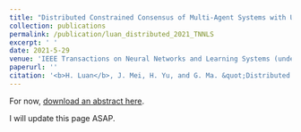 ```yaml
---
title: "Distributed Constrained Consensus of Multi-Agent Systems with Uncertainties and Disturbances under Switching Directed Graphs"
collection: publications
permalink: /publication/luan_distributed_2021_TNNLS
excerpt: ' '
date: 2021-5-29
venue: 'IEEE Transactions on Neural Networks and Learning Systems (under review)'
paperurl: ''
citation: '<b>H. Luan</b>, J. Mei, H. Yu, and G. Ma. &quot;Distributed constrained consensus of multi-agent systems with uncertainties and disturbances under switching directed graphs.&quot; <i>IEEE Transactions on Neural Networks and Learning Systems</i> (under review), 2021.'
---
```



For now, [download an abstract here](/files/abstr-Luan_distributed_2021_TNNLS.pdf). 

I will update this page ASAP. 

<!--

Recommended citation: H. Luan, J. Mei, H. Yu, and G. Ma. &quot;Distributed constrained consensus of multi-agent systems with uncertainties and disturbances under switching directed graphs.&quot; <i>IEEE Transactions on Neural Networks and Learning Systems</i> (under review), 2021.

-->

